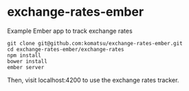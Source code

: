 # exchange-rates-ember
Example Ember app to track exchange rates

```
git clone git@github.com:komatsu/exchange-rates-ember.git
cd exchange-rates-ember/exchange-rates
npm install
bower install
ember server
```

Then, visit localhost:4200 to use the exchange rates tracker.
